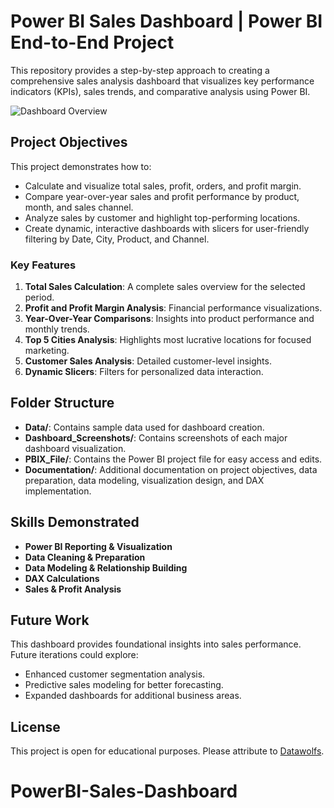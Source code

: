 # Power BI Sales Dashboard | Power BI End-to-End Project

This repository provides a step-by-step approach to creating a comprehensive sales analysis dashboard that visualizes key performance indicators (KPIs), sales trends, and comparative analysis using Power BI.

![Dashboard Overview](Dashboard_Screenshots/Overview_Dashboard.png)

## Project Objectives

This project demonstrates how to:
- Calculate and visualize total sales, profit, orders, and profit margin.
- Compare year-over-year sales and profit performance by product, month, and sales channel.
- Analyze sales by customer and highlight top-performing locations.
- Create dynamic, interactive dashboards with slicers for user-friendly filtering by Date, City, Product, and Channel.

### Key Features
1. **Total Sales Calculation**: A complete sales overview for the selected period.
2. **Profit and Profit Margin Analysis**: Financial performance visualizations.
3. **Year-Over-Year Comparisons**: Insights into product performance and monthly trends.
4. **Top 5 Cities Analysis**: Highlights most lucrative locations for focused marketing.
5. **Customer Sales Analysis**: Detailed customer-level insights.
6. **Dynamic Slicers**: Filters for personalized data interaction.

## Folder Structure
- **Data/**: Contains sample data used for dashboard creation.
- **Dashboard_Screenshots/**: Contains screenshots of each major dashboard visualization.
- **PBIX_File/**: Contains the Power BI project file for easy access and edits.
- **Documentation/**: Additional documentation on project objectives, data preparation, data modeling, visualization design, and DAX implementation.

## Skills Demonstrated
- **Power BI Reporting & Visualization**
- **Data Cleaning & Preparation**
- **Data Modeling & Relationship Building**
- **DAX Calculations**
- **Sales & Profit Analysis**

## Future Work
This dashboard provides foundational insights into sales performance. Future iterations could explore:
- Enhanced customer segmentation analysis.
- Predictive sales modeling for better forecasting.
- Expanded dashboards for additional business areas.

## License
This project is open for educational purposes. Please attribute to [Datawolfs](https://github.com/Datawolfs).
# PowerBI-Sales-Dashboard
